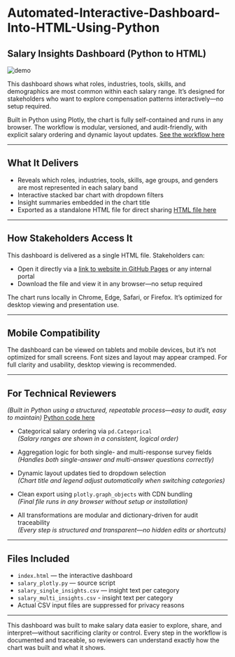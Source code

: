 # Automated-Interactive-Dashboard-Into-HTML-Using-Python
## Salary Insights Dashboard (Python to HTML)
![demo](demo_720.gif)

This dashboard shows what roles, industries, tools, skills, and demographics are most common within each salary range. It’s designed for stakeholders who want to explore compensation patterns interactively—no setup required.

Built in Python using Plotly, the chart is fully self-contained and runs in any browser. The workflow is modular, versioned, and audit-friendly, with explicit salary ordering and dynamic layout updates.  [See the workflow here](workflow_diagram_plotly.txt)

---

## What It Delivers

- Reveals which roles, industries, tools, skills, age groups, and genders are most represented in each salary band  
- Interactive stacked bar chart with dropdown filters  
- Insight summaries embedded in the chart title  
- Exported as a standalone HTML file for direct sharing [HTML file here](docs/index.html)

---

## How Stakeholders Access It

This dashboard is delivered as a single HTML file. Stakeholders can:

- Open it directly via a [link to website in GitHub Pages](https://sandygcabanes.github.io/Automated-Interactive-Dashboard-Into-HTML-Using-Python/) or any internal portal  
- Download the file and view it in any browser—no setup required  

The chart runs locally in Chrome, Edge, Safari, or Firefox. It’s optimized for desktop viewing and presentation use.

---

## Mobile Compatibility

The dashboard can be viewed on tablets and mobile devices, but it’s not optimized for small screens. Font sizes and layout may appear cramped. For full clarity and usability, desktop viewing is recommended.

---

## For Technical Reviewers  
*(Built in Python using a structured, repeatable process—easy to audit, easy to maintain)*
[Python code here](plotly_salary.py)

- Categorical salary ordering via `pd.Categorical`  
  *(Salary ranges are shown in a consistent, logical order)*

- Aggregation logic for both single- and multi-response survey fields  
  *(Handles both single-answer and multi-answer questions correctly)*

- Dynamic layout updates tied to dropdown selection  
  *(Chart title and legend adjust automatically when switching categories)*

- Clean export using `plotly.graph_objects` with CDN bundling  
  *(Final file runs in any browser without setup or installation)*

- All transformations are modular and dictionary-driven for audit traceability  
  *(Every step is structured and transparent—no hidden edits or shortcuts)*

---

## Files Included

- `index.html` — the interactive dashboard  
- `salary_plotly.py` — source script  
- `salary_single_insights.csv` — insight text per category
- `salary_multi_insights.csv` - insight text per category
-  Actual CSV input files are suppressed for privacy reasons 

---

This dashboard was built to make salary data easier to explore, share, and interpret—without sacrificing clarity or control. Every step in the workflow is documented and traceable, so reviewers can understand exactly how the chart was built and what it shows.
